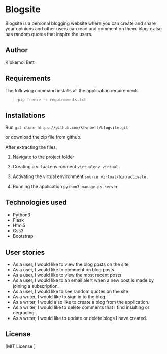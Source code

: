 # Blogsite
Blogsite is a personal blogging website where you can create and share your opinions and other users can read and comment on them. blog-x also has random quotes that inspire the users. 

## Author
Kipkemoi Bett

## Requirements

The following command installs all the application requirements
>``pip freeze -r requirements.txt``


## Installations

Run 
``git clone https://github.com/klvnbett/blogsite.git``

or download the zip file from github.

After extracting the files, 

1. Navigate to the project folder


2. Creating a virtual environment
``virtualenv virtual.``

3. Activating the virtual environment
``source virtual/bin/activate.``

4. Running the application
``python3 manage.py server``


## Technologies used
* Python3
* Flask
* Html5
* Css3
* Bootstrap


## User stories
* As a user, I would like to view the blog posts on the site
* As a user, I would like to comment on blog posts
* As a user, I would like to view the most recent posts
* As a user, I would like to an email alert when a new post is made by joining a subscription.
* As a user, I would like to see random quotes on the site
* As a writer, I would like to sign in to the blog.
* As a writer, I would also like to create a blog from the application.
* As a writer, I would like to delete comments that I find insulting or degrading.
* As a writer, I would like to update or delete blogs I have created.
## License
[MIT License ]
